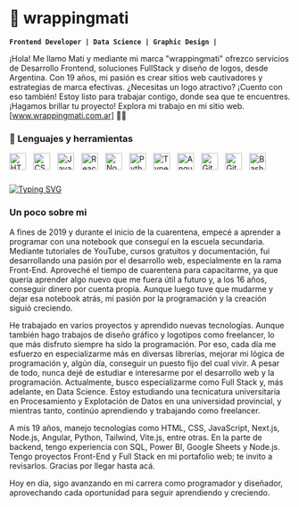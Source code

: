 # 🦊 wrappingmati

**`Frontend Developer | Data Science | Graphic Design |`**

¡Hola! Me llamo Mati y mediante mi marca "wrappingmati" ofrezco servicios de Desarrollo Frontend, soluciones FullStack y diseño de logos, desde Argentina. Con 19 años, mi pasión es crear sitios web cautivadores y estrategias de marca efectivas. ¿Necesitas un logo atractivo? ¡Cuento con eso también! Estoy listo para trabajar contigo, donde sea que te encuentres. ¡Hagamos brillar tu proyecto! Explora mi trabajo en mi sitio web. [www.wrappingmati.com.ar] 🚀✨

  

### 🧰 Lenguajes y herramientas

<img align="left" alt="HTML" width="30px" style="padding-right:10px;" src="https://cdn.jsdelivr.net/gh/devicons/devicon/icons/html5/html5-plain.svg" />
<img align="left" alt="CSS" width="30px" style="padding-right:10px;" src="https://cdn.jsdelivr.net/gh/devicons/devicon/icons/css3/css3-plain.svg" />
<img align="left" alt="JavaScript" width="30px" style="padding-right:10px;" src="https://cdn.jsdelivr.net/gh/devicons/devicon/icons/javascript/javascript-plain.svg" />
<img align="left" alt="React" width="30px" style="padding-right:10px;" src="https://cdn.jsdelivr.net/gh/devicons/devicon/icons/react/react-original.svg" />
<img align="left" alt="NodeJS" width="30px" style="padding-right:10px;" src="https://cdn.jsdelivr.net/gh/devicons/devicon/icons/nodejs/nodejs-original.svg" />
<img align="left" alt="Python" width="30px" style="padding-right:10px;" src="https://cdn.jsdelivr.net/gh/devicons/devicon/icons/python/python-plain.svg" />
<img align="left" alt="TypeScript" width="30px" style="padding-right:10px;" src="https://cdn.jsdelivr.net/gh/devicons/devicon/icons/typescript/typescript-plain.svg" />
<img align="left" alt="Angular" width="30px" style="padding-right:10px;" src="https://cdn.jsdelivr.net/gh/devicons/devicon/icons/angularjs/angularjs-plain.svg" />
<img align="left" alt="Git" width="30px" style="padding-right:10px;" src="https://cdn.jsdelivr.net/gh/devicons/devicon/icons/git/git-original.svg" />
<img align="left" alt="GitHub" width="30px" style="padding-right:10px;" src="https://cdn.jsdelivr.net/gh/devicons/devicon/icons/github/github-original.svg" />
<img align="left" alt="Bash" width="30px" style="padding-right:10px;" src="https://cdn.jsdelivr.net/gh/devicons/devicon/icons/bash/bash-original.svg" />
<br />

#
[![Typing SVG](https://readme-typing-svg.demolab.com?font=Fira+Code&pause=1000&width=435&lines=if+%22drink%22+%3D%3D+coffee%3A+++++code.compile())](https://git.io/typing-svg)
### Un poco sobre mi

A fines de 2019 y durante el inicio de la cuarentena, empecé a aprender a programar con una notebook que conseguí en la escuela secundaria. Mediante tutoriales de YouTube, cursos gratuitos y documentación, fui desarrollando una pasión por el desarrollo web, especialmente en la rama Front-End. Aproveché el tiempo de cuarentena para capacitarme, ya que quería aprender algo nuevo que me fuera útil a futuro y, a los 16 años, conseguir dinero por cuenta propia. Aunque luego tuve que mudarme y dejar esa notebook atrás, mi pasión por la programación y la creación siguió creciendo.

He trabajado en varios proyectos y aprendido nuevas tecnologías. Aunque también hago trabajos de diseño gráfico y logotipos como freelancer, lo que más disfruto siempre ha sido la programación. Por eso, cada día me esfuerzo en especializarme más en diversas librerías, mejorar mi lógica de programación y, algún día, conseguir un puesto fijo del cual vivir. A pesar de todo, nunca dejé de estudiar e interesarme por el desarrollo web y la programación. Actualmente, busco especializarme como Full Stack y, más adelante, en Data Science. Estoy estudiando una tecnicatura universitaria en Procesamiento y Explotación de Datos en una universidad provincial, y mientras tanto, continúo aprendiendo y trabajando como freelancer.

A mis 19 años, manejo tecnologías como HTML, CSS, JavaScript, Next.js, Node.js, Angular, Python, Tailwind, Vite.js, entre otras. En la parte de backend, tengo experiencia con SQL, Power BI, Google Sheets y Node.js. Tengo proyectos Front-End y Full Stack en mi portafolio web; te invito a revisarlos. Gracias por llegar hasta acá.

Hoy en día, sigo avanzando en mi carrera como programador y diseñador, aprovechando cada oportunidad para seguir aprendiendo y creciendo.
